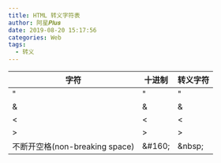 ```yaml
---
title: HTML 转义字符表
author: 阿星𝑷𝒍𝒖𝒔
date: 2019-08-20 15:17:56
categories: Web
tags:
  - 转义
---
```


| 字符                           | 十进制  | 转义字符 |
| ------------------------------ | ------- | -------- |
| "                              | &#34;   | &quot;   |
| &                              | &#38;   | &amp;    |
| <                              | &#60;   | &lt;     |
| >                              | &#62;   | &gt;     |
| 不断开空格(non-breaking space) | \&#160; | \&nbsp;  |
